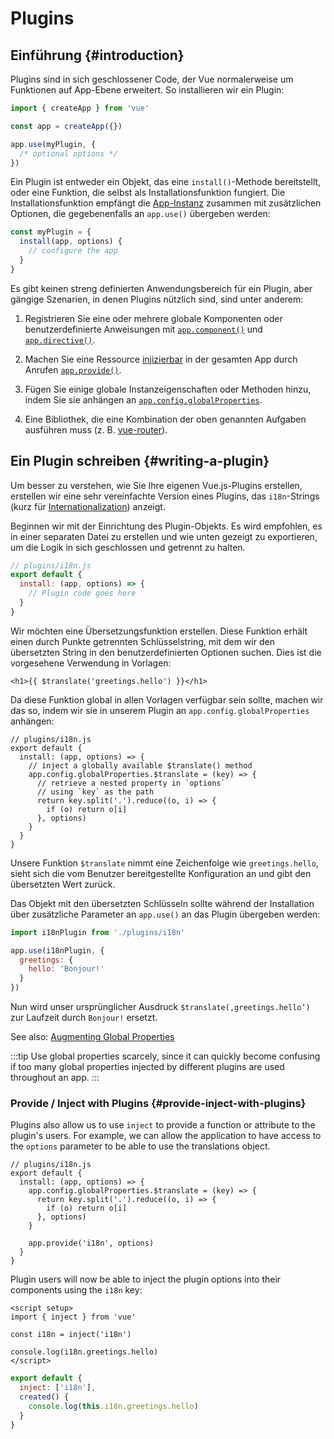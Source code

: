 ﻿# Plugins

## Einführung {#introduction}

Plugins sind in sich geschlossener Code, der Vue normalerweise um Funktionen auf App-Ebene erweitert. So installieren wir ein Plugin:

```js
import { createApp } from 'vue'

const app = createApp({})

app.use(myPlugin, {
  /* optional options */
})
```

Ein Plugin ist entweder ein Objekt, das eine `install()`-Methode bereitstellt, oder eine Funktion, die selbst als Installationsfunktion fungiert. Die Installationsfunktion empfängt die [App-Instanz](/api/application.html) zusammen mit zusätzlichen Optionen, die gegebenenfalls an `app.use()` übergeben werden:

```js
const myPlugin = {
  install(app, options) {
    // configure the app
  }
}
```

Es gibt keinen streng definierten Anwendungsbereich für ein Plugin, aber gängige Szenarien, in denen Plugins nützlich sind, sind unter anderem:

1. Registrieren Sie eine oder mehrere globale Komponenten oder benutzerdefinierte Anweisungen mit [`app.component()`](/api/application.html#app-component) und [`app.directive()`](/api/application.html#app-directive).

2. Machen Sie eine Ressource [injizierbar](/guide/components/provide-inject.html) in der gesamten App durch Anrufen [`app.provide()`](/api/application.html#app-provide).

3. Fügen Sie einige globale Instanzeigenschaften oder Methoden hinzu, indem Sie sie anhängen an [`app.config.globalProperties`](/api/application.html#app-config-globalproperties).

4. Eine Bibliothek, die eine Kombination der oben genannten Aufgaben ausführen muss (z. B. [vue-router](https://github.com/vuejs/vue-router-next)).

## Ein Plugin schreiben {#writing-a-plugin}

Um besser zu verstehen, wie Sie Ihre eigenen Vue.js-Plugins erstellen, erstellen wir eine sehr vereinfachte Version eines Plugins, das `i18n`-Strings (kurz für [Internationalization](https://en.wikipedia.org/wiki/Internationalization_and_localization)) anzeigt.

Beginnen wir mit der Einrichtung des Plugin-Objekts. Es wird empfohlen, es in einer separaten Datei zu erstellen und wie unten gezeigt zu exportieren, um die Logik in sich geschlossen und getrennt zu halten.

```js
// plugins/i18n.js
export default {
  install: (app, options) => {
    // Plugin code goes here
  }
}
```

Wir möchten eine Übersetzungsfunktion erstellen. Diese Funktion erhält einen durch Punkte getrennten Schlüsselstring, mit dem wir den übersetzten String in den benutzerdefinierten Optionen suchen. Dies ist die vorgesehene Verwendung in Vorlagen:

```vue-html
<h1>{{ $translate('greetings.hello') }}</h1>
```

Da diese Funktion global in allen Vorlagen verfügbar sein sollte, machen wir das so, indem wir sie in unserem Plugin an `app.config.globalProperties` anhängen:

```js{4-11}
// plugins/i18n.js
export default {
  install: (app, options) => {
    // inject a globally available $translate() method
    app.config.globalProperties.$translate = (key) => {
      // retrieve a nested property in `options`
      // using `key` as the path
      return key.split('.').reduce((o, i) => {
        if (o) return o[i]
      }, options)
    }
  }
}
```

Unsere Funktion `$translate` nimmt eine Zeichenfolge wie `greetings.hello`, sieht sich die vom Benutzer bereitgestellte Konfiguration an und gibt den übersetzten Wert zurück.

Das Objekt mit den übersetzten Schlüsseln sollte während der Installation über zusätzliche Parameter an `app.use()` an das Plugin übergeben werden:

```js
import i18nPlugin from './plugins/i18n'

app.use(i18nPlugin, {
  greetings: {
    hello: 'Bonjour!'
  }
})
```

Nun wird unser ursprünglicher Ausdruck `$translate(‚greetings.hello‘)` zur Laufzeit durch `Bonjour!` ersetzt.

See also: [Augmenting Global Properties](/guide/typescript/options-api.html#augmenting-global-properties) <sup class="vt-badge ts" />

:::tip
Use global properties scarcely, since it can quickly become confusing if too many global properties injected by different plugins are used throughout an app.
:::

### Provide / Inject with Plugins {#provide-inject-with-plugins}

Plugins also allow us to use `inject` to provide a function or attribute to the plugin's users. For example, we can allow the application to have access to the `options` parameter to be able to use the translations object.

```js{10}
// plugins/i18n.js
export default {
  install: (app, options) => {
    app.config.globalProperties.$translate = (key) => {
      return key.split('.').reduce((o, i) => {
        if (o) return o[i]
      }, options)
    }

    app.provide('i18n', options)
  }
}
```

Plugin users will now be able to inject the plugin options into their components using the `i18n` key:

<div class="composition-api">

```vue
<script setup>
import { inject } from 'vue'

const i18n = inject('i18n')

console.log(i18n.greetings.hello)
</script>
```

</div>
<div class="options-api">

```js
export default {
  inject: ['i18n'],
  created() {
    console.log(this.i18n.greetings.hello)
  }
}
```

</div>
